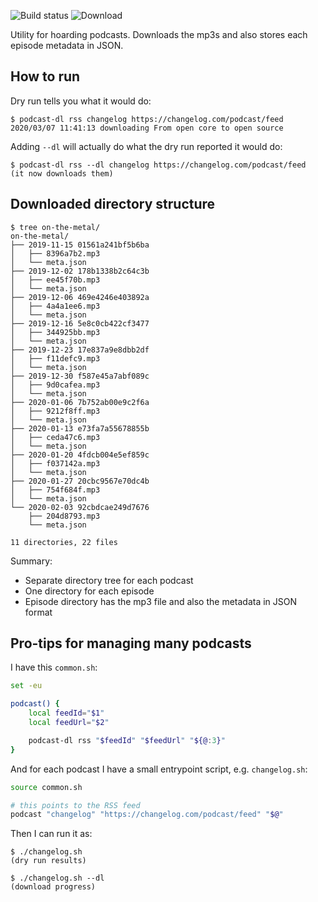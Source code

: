 ![Build status](https://github.com/joonas-fi/podcast-dl/workflows/Build/badge.svg)
![Download](https://img.shields.io/github/downloads/joonas-fi/podcast-dl/total.svg?style=for-the-badge)

Utility for hoarding podcasts. Downloads the mp3s and also stores each episode metadata in JSON.


How to run
----------

Dry run tells you what it would do:

```console
$ podcast-dl rss changelog https://changelog.com/podcast/feed
2020/03/07 11:41:13 downloading From open core to open source
```

Adding `--dl` will actually do what the dry run reported it would do:

```console
$ podcast-dl rss --dl changelog https://changelog.com/podcast/feed
(it now downloads them)
```


Downloaded directory structure
------------------------------

```console
$ tree on-the-metal/
on-the-metal/
├── 2019-11-15 01561a241bf5b6ba
│   ├── 8396a7b2.mp3
│   └── meta.json
├── 2019-12-02 178b1338b2c64c3b
│   ├── ee45f70b.mp3
│   └── meta.json
├── 2019-12-06 469e4246e403892a
│   ├── 4a4a1ee6.mp3
│   └── meta.json
├── 2019-12-16 5e8c0cb422cf3477
│   ├── 344925bb.mp3
│   └── meta.json
├── 2019-12-23 17e837a9e8dbb2df
│   ├── f11defc9.mp3
│   └── meta.json
├── 2019-12-30 f587e45a7abf089c
│   ├── 9d0cafea.mp3
│   └── meta.json
├── 2020-01-06 7b752ab00e9c2f6a
│   ├── 9212f8ff.mp3
│   └── meta.json
├── 2020-01-13 e73fa7a55678855b
│   ├── ceda47c6.mp3
│   └── meta.json
├── 2020-01-20 4fdcb004e5ef859c
│   ├── f037142a.mp3
│   └── meta.json
├── 2020-01-27 20cbc9567e70dc4b
│   ├── 754f684f.mp3
│   └── meta.json
└── 2020-02-03 92cbdcae249d7676
    ├── 204d8793.mp3
    └── meta.json

11 directories, 22 files
```

Summary:

- Separate directory tree for each podcast
- One directory for each episode
- Episode directory has the mp3 file and also the metadata in JSON format


Pro-tips for managing many podcasts
-----------------------------------

I have this `common.sh`:

```bash
set -eu

podcast() {
	local feedId="$1"
	local feedUrl="$2"

	podcast-dl rss "$feedId" "$feedUrl" "${@:3}"
}
```

And for each podcast I have a small entrypoint script, e.g. `changelog.sh`:

```bash
source common.sh

# this points to the RSS feed
podcast "changelog" "https://changelog.com/podcast/feed" "$@"
```

Then I can run it as:

```console
$ ./changelog.sh
(dry run results)

$ ./changelog.sh --dl
(download progress)
```
